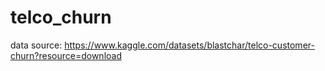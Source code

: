 # telco_churn

data source: https://www.kaggle.com/datasets/blastchar/telco-customer-churn?resource=download